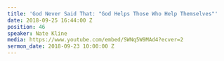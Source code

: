 ```yaml
---
title: 'God Never Said That: "God Helps Those Who Help Themselves"'
date: 2018-09-25 16:44:00 Z
position: 46
speaker: Nate Kline
media: https://www.youtube.com/embed/SWNq5W9MAd4?ecver=2
sermon_date: 2018-09-23 10:00:00 Z
---
```


